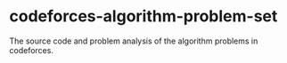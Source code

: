 # codeforces-algorithm-problem-set
 The source code and problem analysis of the algorithm problems in codeforces.
